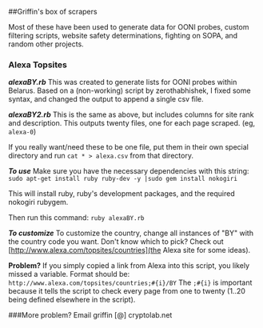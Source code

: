 ##Griffin's box of scrapers

Most of these have been used to generate data for OONI probes, custom filtering scripts, website safety determinations, fighting on SOPA, and random other projects.

### Alexa Topsites
***alexaBY.rb***
This was created to generate lists for OONI probes within Belarus. Based on a (non-working) script by zerothabhishek, I fixed some syntax, and changed the output to append a single csv file.

***alexaBY2.rb***
This is the same as above, but includes columns for site rank and description. This outputs twenty files, one for each page scraped. (eg, `alexa-0`)

If you really want/need these to be one file, put them in their own special directory and run `cat * > alexa.csv` from that directory.

***To use***
Make sure you have the necessary dependencies with this string:
`sudo apt-get install ruby ruby-dev -y |sudo gem install nokogiri`

This will install ruby, ruby's development packages, and the required nokogiri rubygem.

Then run this command: `ruby alexaBY.rb`

***To customize***
To customize the country, change all instances of "BY" with the country code you want. Don't know which to pick? Check out [http://www.alexa.com/topsites/countries](the Alexa site for some ideas).

**Problem?**
If you simply copied a link from Alexa into this script, you likely missed a variable. Format should be: `http://www.alexa.com/topsites/countries;#{i}/BY` The `;#{i}` is important because it tells the script to check every page from one to twenty (1..20 being defined elsewhere in the script).

###More problem?
Email griffin [@] cryptolab.net
